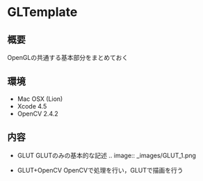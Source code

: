 GLTemplate
============

概要
------
OpenGLの共通する基本部分をまとめておく

環境
-----
- Mac OSX (Lion)
- Xcode 4.5
- OpenCV 2.4.2


内容
-----
- GLUT
    GLUTのみの基本的な記述
    .. image:: _images/GLUT_1.png

- GLUT+OpenCV
    OpenCVで処理を行い，GLUTで描画を行う


